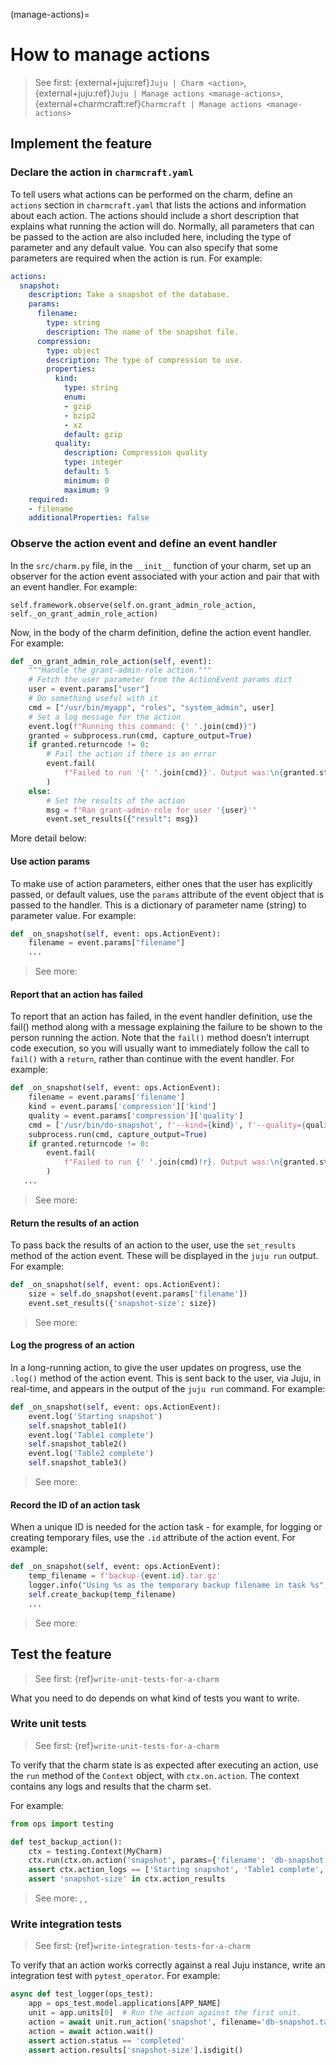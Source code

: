 (manage-actions)=
# How to manage actions
> See first: {external+juju:ref}`Juju | Charm <action>`, {external+juju:ref}`Juju | Manage actions <manage-actions>`, {external+charmcraft:ref}`Charmcraft | Manage actions <manage-actions>`

## Implement the feature

### Declare the action in `charmcraft.yaml`

To tell users what actions can be performed on the charm, define an `actions` section in `charmcraft.yaml` that lists the actions and information about each action. The actions should include a short description that explains what running the action will do. Normally, all parameters that can be passed to the action are also included here, including the type of parameter and any default value. You can also specify that some parameters are required when the action is run.
For example:

```yaml
actions:
  snapshot:
    description: Take a snapshot of the database.
    params:
      filename:
        type: string
        description: The name of the snapshot file.
      compression:
        type: object
        description: The type of compression to use.
        properties:
          kind:
            type: string
            enum:
            - gzip
            - bzip2
            - xz
            default: gzip
          quality:
            description: Compression quality
            type: integer
            default: 5
            minimum: 0
            maximum: 9
    required:
    - filename
    additionalProperties: false
```

### Observe the action event and define an event handler

In the `src/charm.py` file, in the `__init__` function of your charm, set up an observer for the action event associated with your action and pair that with an event handler. For example:

```
self.framework.observe(self.on.grant_admin_role_action, self._on_grant_admin_role_action)
```

Now, in the body of the charm definition, define the action event handler. For example:

```python
def _on_grant_admin_role_action(self, event):
    """Handle the grant-admin-role action."""
    # Fetch the user parameter from the ActionEvent params dict
    user = event.params["user"]
    # Do something useful with it
    cmd = ["/usr/bin/myapp", "roles", "system_admin", user]
    # Set a log message for the action
    event.log(f"Running this command: {' '.join(cmd)}")
    granted = subprocess.run(cmd, capture_output=True)
    if granted.returncode != 0:
        # Fail the action if there is an error
        event.fail(
            f"Failed to run '{' '.join(cmd)}'. Output was:\n{granted.stderr.decode('utf-8')}"
        )
    else:
        # Set the results of the action
        msg = f"Ran grant-admin-role for user '{user}'"
        event.set_results({"result": msg})
```

More detail below:

#### Use action params

To make use of action parameters, either ones that the user has explicitly passed, or default values, use the `params` attribute of the event object that is passed to the handler. This is a dictionary of parameter name (string) to parameter value. For example:

```python
def _on_snapshot(self, event: ops.ActionEvent):
    filename = event.params["filename"]
    ...
```

> See more: [](ops.ActionEvent.params)

#### Report that an action has failed

To report that an action has failed, in the event handler definition, use the fail() method along with a message explaining the failure to be shown to the person running the action. Note that the `fail()` method doesn’t interrupt code execution, so you will usually want to immediately follow the call to `fail()` with a `return`, rather than continue with the event handler. For example:

```python
def _on_snapshot(self, event: ops.ActionEvent):
    filename = event.params['filename']
    kind = event.params['compression']['kind']
    quality = event.params['compression']['quality']
    cmd = ['/usr/bin/do-snapshot', f'--kind={kind}', f'--quality={quality}', filename]
    subprocess.run(cmd, capture_output=True)
    if granted.returncode != 0:
        event.fail(
            f"Failed to run {' '.join(cmd)!r}. Output was:\n{granted.stderr.decode('utf-8')}"
        )
   ...
```

> See more: [](ops.ActionEvent.fail)

#### Return the results of an action

To pass back the results of an action to the user, use the `set_results` method of the action event. These will be displayed in the `juju run` output. For example:

```python
def _on_snapshot(self, event: ops.ActionEvent):
    size = self.do_snapshot(event.params['filename'])
    event.set_results({'snapshot-size': size})
```

> See more: [](ops.ActionEvent.set_results)

#### Log the progress of an action

In a long-running action, to give the user updates on progress, use the `.log()` method of the action event. This is sent back to the user, via Juju, in real-time, and appears in the output of the `juju run` command. For example:

```python
def _on_snapshot(self, event: ops.ActionEvent):
    event.log('Starting snapshot')
    self.snapshot_table1()
    event.log('Table1 complete')
    self.snapshot_table2()
    event.log('Table2 complete')
    self.snapshot_table3()
```

> See more: [](ops.ActionEvent.log)

#### Record the ID of an action task

When a unique ID is needed for the action task - for example, for logging or creating temporary files, use the `.id` attribute of the action event. For example:

```python
def _on_snapshot(self, event: ops.ActionEvent):
    temp_filename = f'backup-{event.id}.tar.gz'
    logger.info("Using %s as the temporary backup filename in task %s", filename, event.id)
    self.create_backup(temp_filename)
    ... 
```
> See more: [](ops.ActionEvent.id)

## Test the feature

> See first: {ref}`write-unit-tests-for-a-charm`

What you need to do depends on what kind of tests you want to write.

### Write unit tests

> See first: {ref}`write-unit-tests-for-a-charm`

To verify that the charm state is as expected after executing an action, use the `run` method of the `Context` object, with `ctx.on.action`. The context contains any logs and results that the charm set.

For example:

```python
from ops import testing

def test_backup_action():
    ctx = testing.Context(MyCharm)
    ctx.run(ctx.on.action('snapshot', params={'filename': 'db-snapshot.tar.gz'}), testing.State())
    assert ctx.action_logs == ['Starting snapshot', 'Table1 complete', 'Table2 complete']
    assert 'snapshot-size' in ctx.action_results
```

> See more: [](ops.testing.Context.action_logs), [](ops.testing.Context.action_results), [](ops.testing.ActionFailed)


### Write integration tests

> See first: {ref}`write-integration-tests-for-a-charm`

To verify that an action works correctly against a real Juju instance, write an integration test with `pytest_operator`. For example:

```python
async def test_logger(ops_test):
    app = ops_test.model.applications[APP_NAME]
    unit = app.units[0]  # Run the action against the first unit.
    action = await unit.run_action('snapshot', filename='db-snapshot.tar.gz')
    action = await action.wait()
    assert action.status == 'completed'
    assert action.results['snapshot-size'].isdigit()
```
